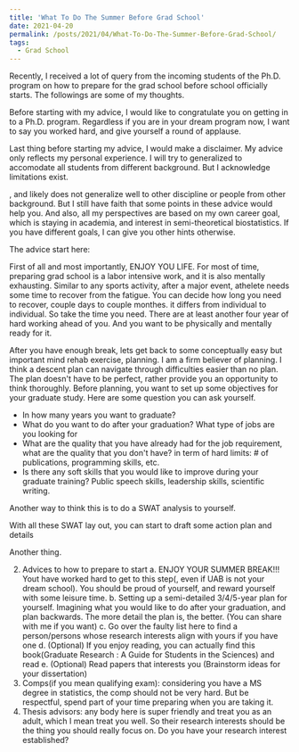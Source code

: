 ```yaml
---
title: 'What To Do The Summer Before Grad School'
date: 2021-04-20
permalink: /posts/2021/04/What-To-Do-The-Summer-Before-Grad-School/
tags:
  - Grad School
---
```


Recently, I received a lot of query from the incoming students of the Ph.D. program on how to prepare for the grad school before school officially starts. The followings are some of my thoughts.

Before starting with my advice, I would like to congratulate you on getting in to a Ph.D. program. Regardless if you are in your dream program now, I want to say you worked hard, and give yourself a round of applause.

Last thing before starting my advice, I would make a disclaimer. My advice only reflects my personal experience. I will try to generalized to accomodate all students from different background. But I acknowledge limitations exist.


, and likely does not generalize well to other discipline or people from other background. But I still have faith that some points in these advice would help you. And also, all my perspectives are based on my own career goal, which is staying in academia, and interest in semi-theoretical biostatistics. If you have different goals, I can give you other hints otherwise.
 
The advice start here: 

First of all and most importantly, ENJOY YOU LIFE. For most of time, preparing grad school is a labor intensive work, and it is also mentally exhausting. Similar to any sports activity, after a major event, athelete needs some time to recover from the fatigue. You can decide how long you need to recover, couple days to couple monthes. it differs from individual to individual. So take the time you need. There are at least another four year of hard working ahead of you. And you want to be physically and mentally ready for it.

After you have enough break, lets get back to some conceptually easy but important mind rehab exercise, planning. I am a firm believer of planning. I think a descent plan can navigate through difficulties easier than no plan. The plan doesn't have to be perfect, rather provide you an opportunity to think thoroughly. Before planning, you want to set up some objectives for your graduate study. Here are some question you can ask yourself.
* In how many years you want to graduate?
* What do you want to do after your graduation? What type of jobs are you looking for
* What are the quality that you have already had for the job requirement, what are the quality that you don't have? in term of hard limits: # of publications, programming skills, etc.
* Is there any soft skills that you would like to improve during your graduate training? Public speech skills, leadership skills, scientific writing.

Another way to think this is to do a SWAT analysis to yourself.

With all these SWAT lay out, you can start to draft some action plan and details




Another thing.



2.	Advices to how to prepare to start
a.	ENJOY YOUR SUMMER BREAK!!! Yout have worked hard to get to this step(, even if UAB is not your dream school). You should be proud of yourself, and reward yourself with some leisure time.
b.	Setting up a semi-detailed 3/4/5-year plan for yourself. Imagining what you would like to do after your graduation, and plan backwards. The more detail the plan is, the better. (You can share with me if you want)
c.	Go over the faulty list here to find a person/persons whose research interests align with yours if you have one
d.	(Optional) If you enjoy reading, you can actually find this book(Graduate Research : A Guide for Students in the Sciences) and read
e.	(Optional) Read papers that interests you (Brainstorm ideas for your dissertation)
3.	Comps(if you mean qualifying exam): considering you have a MS degree in statistics, the comp should not be very hard. But be respectful, spend part of your time preparing when you are taking it.
4.	Thesis advisors: any body here is super friendly and treat you as an adult, which I mean treat you well. So their research interests should be the thing you should really focus on. Do you have your research interest established?



